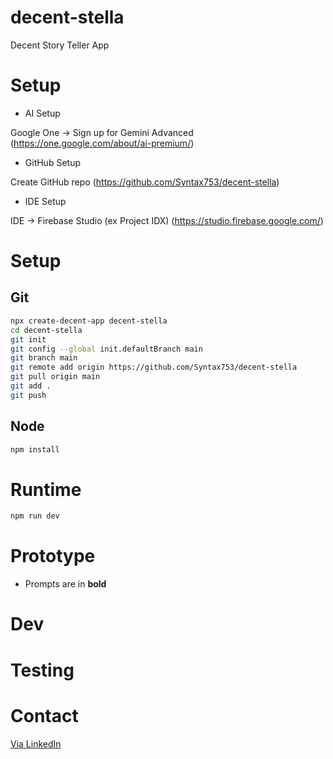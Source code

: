 # decent-stella
Decent Story Teller App

# Setup
* AI Setup

Google One -> Sign up for Gemini Advanced (https://one.google.com/about/ai-premium/)

* GitHub Setup

Create GitHub repo (https://github.com/Syntax753/decent-stella)

* IDE Setup

IDE -> Firebase Studio (ex Project IDX) (https://studio.firebase.google.com/)

# Setup

## Git

```bash
npx create-decent-app decent-stella
cd decent-stella
git init
git config --global init.defaultBranch main
git branch main
git remote add origin https://github.com/Syntax753/decent-stella
git pull origin main
git add .
git push
```

## Node

```bash
npm install
```

# Runtime

```bash
npm run dev
```

# Prototype

* Prompts are in **bold**


# Dev

# Testing

# Contact

[Via LinkedIn](https://www.linkedin.com/in/peterturnerlondon/)

